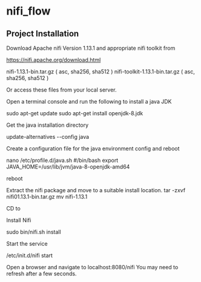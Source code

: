 # nifi_flow

## Project Installation
Download Apache nifi Version 1.13.1 and appropriate nifi toolkit from

https://nifi.apache.org/download.html

nifi-1.13.1-bin.tar.gz ( asc, sha256, sha512 )
nifi-toolkit-1.13.1-bin.tar.gz ( asc, sha256, sha512 )

Or access these files from your local server.


Open a terminal console and run the following to install  a java JDK

sudo apt-get update
sudo apt-get install openjdk-8.jdk

Get the java installation directory

update-alternatives --config java

Create a configuration file for the java environment config and reboot

nano /etc/profile.d/java.sh
  #/bin/bash
  export JAVA_HOME=/usr/lib/jvm/java-8-openjdk-amd64
  
reboot

Extract the nifi package and move to a suitable install location.
tar -zxvf nifi01.13.1-bin.tar.gz
mv nifi-1.13.1 <destination>

CD to <destination>
  
Install Nifi

sudo bin/nifi.sh install

Start the service

/etc/init.d/nifi start

Open a browser and navigate to localhost:8080/nifi
You may need to refresh after a few seconds.


